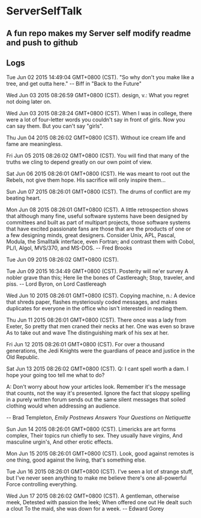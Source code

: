 # ServerSelfTalk
A fun repo makes my Server self modify readme and push to github
---

## Logs



Tue Jun 02 2015 14:49:04 GMT+0800 (CST).
 "So why don't you make like a tree, and get outta here."
  -- Biff in "Back to the Future"


Wed Jun 03 2015 08:26:59 GMT+0800 (CST).
 design, v.:
	What you regret not doing later on.


Wed Jun 03 2015 08:28:24 GMT+0800 (CST).
 When I was in college, there were a lot of four-letter words you couldn't
say in front of girls.  Now you can say them.  But you can't say "girls".


Thu Jun 04 2015 08:26:02 GMT+0800 (CST).
 Without ice cream life and fame are meaningless.


Fri Jun 05 2015 08:26:02 GMT+0800 (CST).
 You will find that many of the truths we cling to depend greatly on our own point of view.

Sat Jun 06 2015 08:26:01 GMT+0800 (CST).
 He was meant to root out the Rebels, not give them hope. His sacrifice will only inspire them...

Sun Jun 07 2015 08:26:01 GMT+0800 (CST).
 The drums of conflict are my beating heart.

Mon Jun 08 2015 08:26:01 GMT+0800 (CST).
 A little retrospection shows that although many fine, useful software systems
have been designed by committees and built as part of multipart projects,
those software systems that have excited passionate fans are those that are
the products of one or a few designing minds, great designers.  Consider Unix,
APL, Pascal, Modula, the Smalltalk interface, even Fortran; and contrast them
with Cobol, PL/I, Algol, MVS/370, and MS-DOS.
		-- Fred Brooks


Tue Jun 09 2015 08:26:02 GMT+0800 (CST).
 

Tue Jun 09 2015 16:34:49 GMT+0800 (CST).
 Posterity will ne'er survey
A nobler grave than this;
Here lie the bones of Castlereagh;
Stop, traveler, and piss.
		-- Lord Byron, on Lord Castlereagh


Wed Jun 10 2015 08:26:01 GMT+0800 (CST).
 Copying machine, n.:
	A device that shreds paper, flashes mysteriously coded messages,
	and makes duplicates for everyone in the office who isn't
	interested in reading them.


Thu Jun 11 2015 08:26:01 GMT+0800 (CST).
 There once was a lady from Exeter,
So pretty that men craned their necks at her.
	One was even so brave
	As to take out and wave
The distinguishing mark of his sex at her.


Fri Jun 12 2015 08:26:01 GMT+0800 (CST).
 For over a thousand generations, the Jedi Knights were the guardians of peace and justice in the Old Republic.

Sat Jun 13 2015 08:26:02 GMT+0800 (CST).
 Q: I cant spell worth a dam.  I hope your going too tell me what to do?

A: Don't worry about how your articles look.  Remember it's the message
that counts, not the way it's presented.  Ignore the fact that sloppy
spelling in a purely written forum sends out the same silent messages that
soiled clothing would when addressing an audience.

-- Brad Templeton, _Emily Postnews Answers Your Questions on Netiquette_


Sun Jun 14 2015 08:26:01 GMT+0800 (CST).
 Limericks are art forms complex,
Their topics run chiefly to sex.
	They usually have virgins,
	And masculine urgin's,
And other erotic effects.


Mon Jun 15 2015 08:26:01 GMT+0800 (CST).
 Look, good against remotes is one thing, good against the living, that's something else.

Tue Jun 16 2015 08:26:01 GMT+0800 (CST).
 I've seen a lot of strange stuff, but I've never seen anything to make me believe there's one all-powerful Force controlling everything.

Wed Jun 17 2015 08:26:02 GMT+0800 (CST).
 A gentleman, otherwise meek,
Detested with passion the leek;
	When offered one out
	He dealt such a clout
To the maid, she was down for a week.
		-- Edward Gorey

